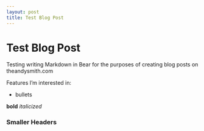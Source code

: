```yaml
---
layout: post
title: Test Blog Post
---
```


# Test Blog Post
Testing writing Markdown in Bear for the purposes of creating blog posts on theandysmith.com

Features I’m interested in:

* bullets

**bold**
_italicized_
### Smaller Headers